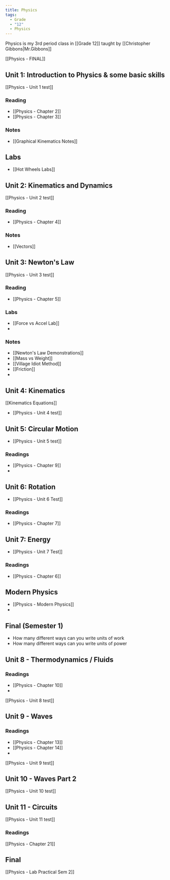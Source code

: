 ```yaml
---
title: Physics
tags:
  - Grade
  - "12"
  - Physics
---
```


Physics is my 3rd period class in [[Grade 12]] taught by [[Christopher Gibbons|Mr.Gibbons]] 

[[Physics - FINAL]]

## Unit 1: Introduction to Physics & some basic skills
[[Physics - Unit 1 test]]
### Reading

- [[Physics - Chapter 2]]
- [[Physics - Chapter 3]]
### Notes
- [[Graphical Kinematics Notes]]
## Labs
- [[Hot Wheels Labs]]
##  Unit 2: Kinematics and Dynamics
[[Physics - Unit 2 test]]
### Reading

- [[Physics - Chapter 4]]
### Notes
- [[Vectors]]
## Unit 3: Newton's Law 
[[Physics - Unit 3 test]]

### Reading
- [[Physics - Chapter 5]]

### Labs
- [[Force vs Accel Lab]]
- 
### Notes

- [[Newton's Law Demonstrations]]
- [[Mass vs Weight]]
- [[Village Idiot Method]]
- [[Friction]]
- 
## Unit 4: Kinematics
[[Kinematics Equations]]

- [[Physics - Unit 4 test]]

## Unit 5: Circular Motion

- [[Physics - Unit 5 test]]

### Readings

- [[Physics - Chapter 9]]
- 

## Unit 6: Rotation

- [[Physics - Unit 6 Test]]

### Readings

- [[Physics - Chapter 7]]
## Unit 7: Energy

- [[Physics - Unit 7 Test]]

### Readings

- [[Physics - Chapter 6]]

## Modern Physics

- [[Physics - Modern Physics]]
- 
## Final (Semester 1)

- How many different ways can you write units of work
- How many different ways can you write units of power

## Unit 8 - Thermodynamics / Fluids

### Readings

- [[Physics - Chapter 10]]
- 

[[Physics - Unit 8 test]]

## Unit 9 - Waves

### Readings

- [[Physics - Chapter 13]]
- [[Physics - Chapter 14]]
- 
[[Physics - Unit 9 test]]

## Unit 10 - Waves Part 2

[[Physics - Unit 10 test]]

## Unit 11 - Circuits

[[Physics - Unit 11 test]]

### Readings

[[Physics - Chapter 21]]


## Final

[[Physics - Lab Practical Sem 2]]
